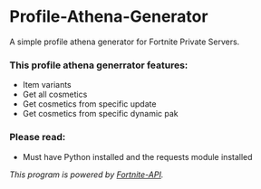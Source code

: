 # Profile-Athena-Generator
A simple profile athena generator for Fortnite Private Servers.


### This profile athena generrator features:
- Item variants
- Get all cosmetics
- Get cosmetics from specific update
- Get cosmetics from specific dynamic pak

### Please read:
- Must have Python installed and the requests module installed

*This program is powered by [Fortnite-API](https://fortnite-api.com/).*
